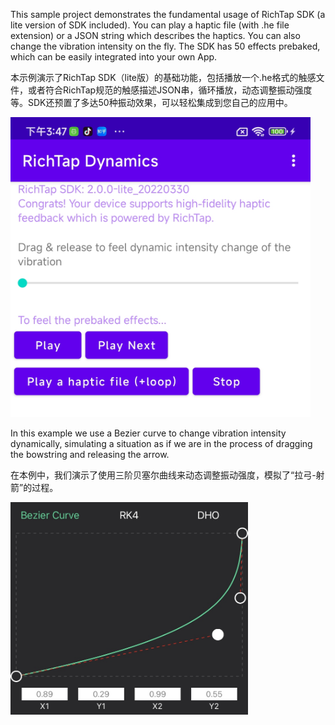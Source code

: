 This sample project demonstrates the fundamental usage of RichTap SDK (a lite version of SDK included). You can play a haptic file (with .he file extension) or a JSON string which describes the haptics. You can also change the vibration intensity on the fly. The SDK has 50 effects prebaked, which can be easily integrated into your own App.

本示例演示了RichTap SDK（lite版）的基础功能，包括播放一个.he格式的触感文件，或者符合RichTap规范的触感描述JSON串，循环播放，动态调整振动强度等。SDK还预置了多达50种振动效果，可以轻松集成到您自己的应用中。

<img src="./screenshot.png" width="480" height="480" alt="App" align=“center” />

In this example we use a Bezier curve to change vibration intensity dynamically, simulating a situation as if we are in the process of dragging the bowstring and releasing the arrow. 

在本例中，我们演示了使用三阶贝塞尔曲线来动态调整振动强度，模拟了“拉弓-射箭”的过程。
 
<img src="./BezierCurve.jpg" width="380" height="340" alt="Bezier" align=“center” />

